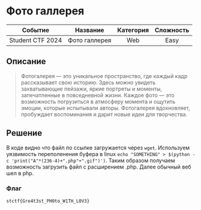 # Фото галлерея

|   Cобытие   | Название | Категория | Сложность |
| :---------: | :------: | :-------: | :-------: |
| Student CTF 2024 |  Фото галлерея  |  Web  |  Easy  |

## Описание

>Фотогалерея — это уникальное пространство, где каждый кадр рассказывает свою историю. Здесь можно увидеть захватывающие пейзажи, яркие портреты и моменты, запечатленные в повседневной жизни. Каждое фото — это возможность погрузиться в атмосферу момента и ощутить эмоции, которые испытывали авторы. Фотогалерея вдохновляет, пробуждает воспоминания и дарит новые идеи для творчества.

## Решение

В коде видно что файл по ссылке загружается через `wget`. Используем уязвимость переполенения буфера в linux `echo "SOMETHING" > $(python -c 'print("A"*(236-4)+".php"+".gif")')`. Таким образом получаем возможность загрузить файл с расширением .php. Далее обычный веб шел в php.



### Флаг

```
stctf{Gre4t3st_PH0to_W1TH_L0V3}
```
